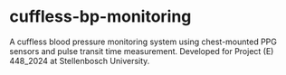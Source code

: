 # cuffless-bp-monitoring
A cuffless blood pressure monitoring system using chest-mounted PPG sensors and pulse transit time measurement. Developed for Project (E) 448_2024 at Stellenbosch University.
